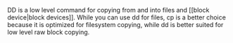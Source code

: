 DD is a low level command for copying from and into files and [[block device|block devices]]. While you can use dd for files, cp is a better choice because it is optimized for filesystem copying, while dd is better suited for low level raw block copying.